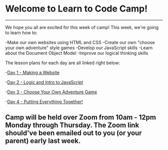 # Welcome to Learn to Code Camp!
--------

We hope you all are excited for this week of camp! This week, we're going to learn how to:

-Make our own websites using HTML and CSS
-Create our own "choose your own adventure" style games
-Develop our JavaScript skills
-Learn about the Document Object Model
-Improve our logical thinking skills 


The lesson plans for each day are all linked right below:

-[Day 1 - Making a Website](./day1)

-[Day 2 - Logic and Intro to JavaScript](./day2)

-[Day 3 - Choose Your Own Adventure Game](./day3)

-[Day 4 - Putting Everything Together!](./day4)

## Camp will be held over Zoom from 10am - 12pm Monday through Thursday. The Zoom link should've been emailed out to you (or your parent) early last week. 

